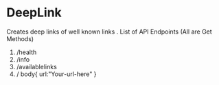 # DeepLink
Creates deep links of well known links .
List of API Endpoints (All are Get Methods)
1. /health
2. /info
3. /availablelinks
4. /
   body{
      url:"Your-url-here"
   }
